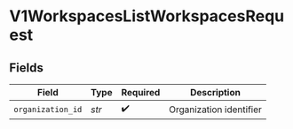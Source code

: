 # V1WorkspacesListWorkspacesRequest


## Fields

| Field                   | Type                    | Required                | Description             |
| ----------------------- | ----------------------- | ----------------------- | ----------------------- |
| `organization_id`       | *str*                   | :heavy_check_mark:      | Organization identifier |